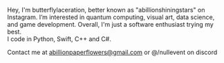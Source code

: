 Hey, I'm butterflylaceration, better known as "abillionshiningstars" on Instagram.
I’m interested in quantum computing, visual art, data science, and game development. Overall, I'm just a software enthusiast trying my best.    
I code in Python, Swift, C++ and C#.

Contact me at abillionpaperflowers@gmail.com or @/nullevent on discord

<!---
tairitsuwu/tairitsuwu is a ✨ special ✨ repository because its `README.md` (this file) appears on your GitHub profile.
You can click the Preview link to take a look at your changes.
- 💞️ I’m looking to collaborate on ...
--->
